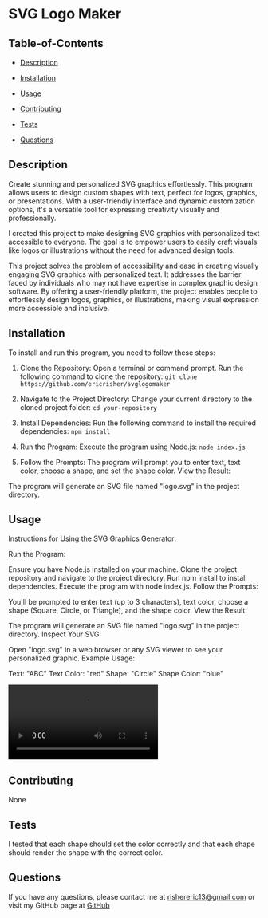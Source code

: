 
  # SVG Logo Maker

  

   ## Table-of-Contents

  * [Description](#description)
  * [Installation](#installation)
  * [Usage](#usage)
  
  * [Contributing](#contributing)
  * [Tests](#tests)
  * [Questions](#questions)
 

  ## Description
  Create stunning and personalized SVG graphics effortlessly. This program allows users to design custom shapes with text, perfect for logos, graphics, or presentations. With a user-friendly interface and dynamic customization options, it's a versatile tool for expressing creativity visually and professionally.

  I created this project to make designing SVG graphics with personalized text accessible to everyone. The goal is to empower users to easily craft visuals like logos or illustrations without the need for advanced design tools.

  This project solves the problem of accessibility and ease in creating visually engaging SVG graphics with personalized text. It addresses the barrier faced by individuals who may not have expertise in complex graphic design software. By offering a user-friendly platform, the project enables people to effortlessly design logos, graphics, or illustrations, making visual expression more accessible and inclusive.
 

  ## Installation
  To install and run this program, you need to follow these steps:

1. Clone the Repository:
Open a terminal or command prompt.
Run the following command to clone the repository:
`git clone https://github.com/ericrisher/svglogomaker`

2. Navigate to the Project Directory:
Change your current directory to the cloned project folder:
`cd your-repository`

3. Install Dependencies:
Run the following command to install the required dependencies:
`npm install`

4. Run the Program:
Execute the program using Node.js:
`node index.js`

5. Follow the Prompts:
The program will prompt you to enter text, text color, choose a shape, and set the shape color.
View the Result:

The program will generate an SVG file named "logo.svg" in the project directory.

  ## Usage
  Instructions for Using the SVG Graphics Generator:

Run the Program:

Ensure you have Node.js installed on your machine.
Clone the project repository and navigate to the project directory.
Run npm install to install dependencies.
Execute the program with node index.js.
Follow the Prompts:

You'll be prompted to enter text (up to 3 characters), text color, choose a shape (Square, Circle, or Triangle), and the shape color.
View the Result:

The program will generate an SVG file named "logo.svg" in the project directory.
Inspect Your SVG:

Open "logo.svg" in a web browser or any SVG viewer to see your personalized graphic.
Example Usage:

Text: "ABC"
Text Color: "red"
Shape: "Circle"
Shape Color: "blue"

<video src="examples/svg%20logo%20maker%20challenge.mp4" controls title="Walkthrough Video"></video>
  ## Contributing
  None

  ## Tests
  I tested that each shape should set the color correctly and that each shape should render the shape with the correct color.

  ## Questions
  If you have any questions, please contact me at 
  rishereric13@gmail.com
  or visit my GitHub page at
  [GitHub](https://github.com/ericrisher)


